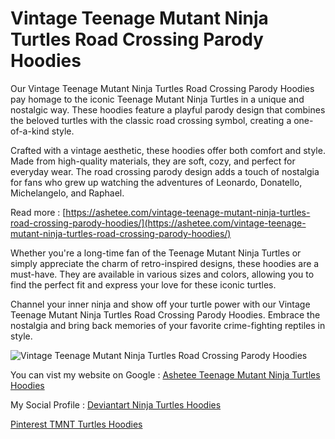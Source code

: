 # Vintage Teenage Mutant Ninja Turtles Road Crossing Parody Hoodies

Our Vintage Teenage Mutant Ninja Turtles Road Crossing Parody Hoodies pay homage to the iconic Teenage Mutant Ninja Turtles in a unique and nostalgic way. These hoodies feature a playful parody design that combines the beloved turtles with the classic road crossing symbol, creating a one-of-a-kind style.

Crafted with a vintage aesthetic, these hoodies offer both comfort and style. Made from high-quality materials, they are soft, cozy, and perfect for everyday wear. The road crossing parody design adds a touch of nostalgia for fans who grew up watching the adventures of Leonardo, Donatello, Michelangelo, and Raphael.

Read more : [https://ashetee.com/vintage-teenage-mutant-ninja-turtles-road-crossing-parody-hoodies/](https://ashetee.com/vintage-teenage-mutant-ninja-turtles-road-crossing-parody-hoodies/)

Whether you're a long-time fan of the Teenage Mutant Ninja Turtles or simply appreciate the charm of retro-inspired designs, these hoodies are a must-have. They are available in various sizes and colors, allowing you to find the perfect fit and express your love for these iconic turtles.

Channel your inner ninja and show off your turtle power with our Vintage Teenage Mutant Ninja Turtles Road Crossing Parody Hoodies. Embrace the nostalgia and bring back memories of your favorite crime-fighting reptiles in style.

![Vintage Teenage Mutant Ninja Turtles Road Crossing Parody Hoodies](https://ashetee.com/wp-content/uploads/2023/06/Vintage-Teenage-Mutant-Ninja-Turtles-Road-Crossing-Parody-Men-Hoodies-300x300.jpg)

You can vist my website on Google : [Ashetee Teenage Mutant Ninja Turtles Hoodies](http://google.com.bo/url?q=https://ashetee.com/)

My Social Profile : 
[Deviantart Ninja Turtles Hoodies](https://www.deviantart.com/asheteeclothing/art/Vintage-Teenage-Mutant-Ninja-Turtles-Road-Crossing-967832174)

[Pinterest TMNT Turtles Hoodies](https://www.pinterest.com/ashetee_clothing/rise-of-the-teenage-mutant-ninja-turtles-merch/)
